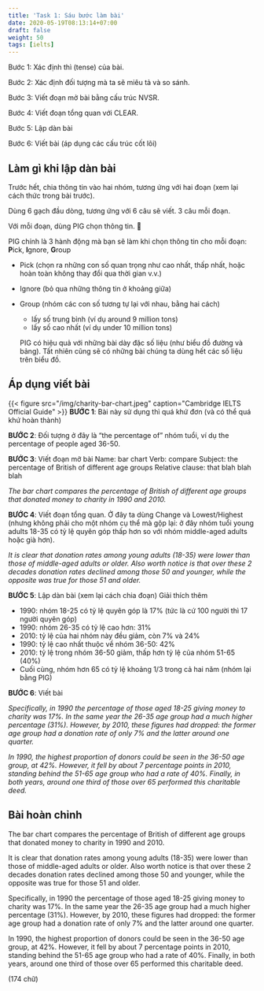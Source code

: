 ```yaml
---
title: 'Task 1: Sáu bước làm bài'
date: 2020-05-19T08:13:14+07:00
draft: false
weight: 50
tags: [ielts]
---
```


Bước 1: Xác định thì (tense) của bài.

Bước 2: Xác định đối tượng mà ta sẽ miêu tả và so sánh.

Bước 3: Viết đoạn mở bài bằng cấu trúc NVSR.

Bước 4: Viết đoạn tổng quan với CLEAR.

Bước 5: Lập dàn bài

Bước 6: Viết bài (áp dụng các cấu trúc cốt lõi)

## Làm gì khi lập dàn bài

Trước hết, chia thông tin vào hai nhóm, tương ứng với hai đoạn (xem lại cách thức trong bài trước).

Dùng 6 gạch đầu dòng, tương ứng với 6 câu sẽ viết. 3 câu mỗi đoạn.

Với mỗi đoạn, dùng PIG chọn thông tin. 🐷

PIG chính là 3 hành động mà bạn sẽ làm khi chọn thông tin cho mỗi đoạn: **P**ick, **I**gnore, **G**roup

- Pick (chọn ra những con số quan trọng như cao nhất, thấp nhất, hoặc hoàn toàn không thay đổi qua thời gian v.v.)
- Ignore (bỏ qua những thông tin ở khoảng giữa)
- Group (nhóm các con số tương tự lại với nhau, bằng hai cách)

  - lấy số trung bình (ví dụ around 9 million tons)
  - lấy số cao nhất (ví dụ under 10 million tons)

  PIG có hiệu quả với những bài dày đặc số liệu (như biểu đồ đường và bảng). Tất nhiên cũng sẽ có những bài chúng ta dùng hết các số liệu trên biểu đồ.

## Áp dụng viết bài

{{< figure src="/img/charity-bar-chart.jpeg" caption="Cambridge IELTS Official Guide" >}}
**BƯỚC 1**: Bài này sử dụng thì quá khứ đơn (và có thể quá khứ hoàn thành)

**BƯỚC 2**: Đối tượng ở đây là “the percentage of” nhóm tuổi, ví dụ the percentage of people aged 36-50.

**BƯỚC 3**: Viết đoạn mở bài
Name: bar chart
Verb: compare
Subject: the percentage of British of different age groups
Relative clause: that blah blah blah

_The bar chart compares the percentage of British of different age groups that donated money to charity in 1990 and 2010._

**BƯỚC 4**: Viết đoạn tổng quan. Ở đây ta dùng Change và Lowest/Highest (nhưng không phải cho một nhóm cụ thể mà gộp lại: ở đây nhóm tuổi young adults 18-35 có tỷ lệ quyên góp thấp hơn so với nhóm middle-aged adults hoặc già hơn).

_It is clear that donation rates among young adults (18-35) were lower than those of middle-aged adults or older. Also worth notice is that over these 2 decades donation rates declined among those 50 and younger, while the opposite was true for those 51 and older._

**BƯỚC 5**: Lập dàn bài (xem lại cách chia đoạn)
Giải thích thêm

- 1990: nhóm 18-25 có tỷ lệ quyên góp là 17% (tức là cứ 100 người thì 17 người quyên góp)
- 1990: nhóm 26-35 có tỷ lệ cao hơn: 31%
- 2010: tỷ lệ của hai nhóm này đều giảm, còn 7% và 24%
- 1990: tỷ lệ cao nhất thuộc về nhóm 36-50: 42%
- 2010: tỷ lệ trong nhóm 36-50 giảm, thấp hơn tỷ lệ của nhóm 51-65 (40%)
- Cuối cùng, nhóm hơn 65 có tỷ lệ khoảng 1/3 trong cả hai năm (nhóm lại bằng PIG)

**BƯỚC 6**: Viết bài

_Specifically, in 1990 the percentage of those aged 18-25 giving money to charity was 17%. In the same year the 26-35 age group had a much higher percentage (31%). However, by 2010, these figures had dropped: the former age group had a donation rate of only 7% and the latter around one quarter._

_In 1990, the highest proportion of donors could be seen in the 36-50 age group, at 42%. However, it fell by about 7 percentage points in 2010, standing behind the 51-65 age group who had a rate of 40%. Finally, in both years, around one third of those over 65 performed this charitable deed._

## Bài hoàn chỉnh

The bar chart compares the percentage of British of different age groups that donated money to charity in 1990 and 2010.

It is clear that donation rates among young adults (18-35) were lower than those of middle-aged adults or older. Also worth notice is that over these 2 decades donation rates declined among those 50 and younger, while the opposite was true for those 51 and older.

Specifically, in 1990 the percentage of those aged 18-25 giving money to charity was 17%. In the same year the 26-35 age group had a much higher percentage (31%). However, by 2010, these figures had dropped: the former age group had a donation rate of only 7% and the latter around one quarter.

In 1990, the highest proportion of donors could be seen in the 36-50 age group, at 42%. However, it fell by about 7 percentage points in 2010, standing behind the 51-65 age group who had a rate of 40%. Finally, in both years, around one third of those over 65 performed this charitable deed.

(174 chữ)
